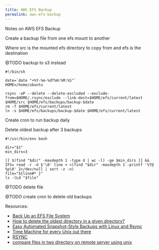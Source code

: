 ```yaml
---
title: AWS EFS Backup
permalink: aws-efs-backup
---
```


Notes on AWS EFS Backup

Create a backup file from one efs mount to another 

Where src is the mounted efs directory to copy from and efs is the destination

@TODO backup to s3 instead

```
#!/bin/sh

date=`date "+%Y-%m-%dT%H:%M:%S"`
HOME=/home/ubuntu

rsync -aP --delete --delete-excluded --exclude-from=$HOME/.rsync/exclude --link-dest=$HOME/efs/current/latest $HOME/src $HOME/efs/backups/backup-$date
rm -f $HOME/efs/current/latest
ln -s $HOME/efs/backups/backup-$date $HOME/efs/current/latest
```

Create cron to run backup daily



Delete oldest backup after 3 backups

```
#!/usr/bin/env bash

dir="$1"
min_dirs=3

[[ $(find "$dir" -maxdepth 1 -type d | wc -l) -ge $min_dirs ]] &&
IFS= read -r -d $'\0' line < <(find "$dir" -maxdepth 1 -printf '%T@ %p\0' 2>/dev/null | sort -z -n)
file="${line#* }"
ls -lLd "$file"
```

@TODO delete file

@TODO create cron to delete old backups


Resources:

- [Back Up an EFS File System](http://docs.aws.amazon.com/efs/latest/ug/efs-backup.html)
- [How to delete the oldest directory in a given directory?](http://unix.stackexchange.com/questions/28939/how-to-delete-the-oldest-directory-in-a-given-directory)
- [Easy Automated Snapshot-Style Backups with Linux and Rsync](http://www.mikerubel.org/computers/rsync_snapshots)
- [Time Machine for every Unix out there](https://blog.interlinked.org/tutorials/rsync_time_machine.html)
- [RSYNC](https://rsync.samba.org/)
- [compare files in two directory on remote server using unix](http://stackoverflow.com/questions/19396718/compare-files-in-two-directory-on-remote-server-using-unix)
